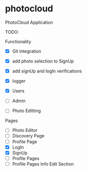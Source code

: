 # photocloud
PhotoCloud Application


TODO:

Functionality
- [X] Git Integration
- [X] add photo selection to SignUp
- [X] add signUp and logIn verifications
- [X] logger
- [X] Users
- [ ] Admin
- [ ] Photo Editting 


Pages
- [ ] Photo Editor
- [ ] Discovery Page
- [ ] Profile Page
- [X] LogIn
- [X] SignUp
- [ ] Profile Pages
- [ ] Profile Pages Info Edit Section